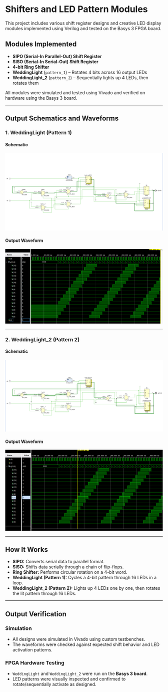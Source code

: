 # Shifters and LED Pattern Modules

This project includes various shift register designs and creative LED display modules implemented using Verilog and tested on the Basys 3 FPGA board.

## Modules Implemented

- **SIPO (Serial-In Parallel-Out) Shift Register**
- **SISO (Serial-In Serial-Out) Shift Register**
- **4-bit Ring Shifter**
- **WeddingLight** (`pattern_1`) – Rotates 4 bits across 16 output LEDs
- **WeddingLight_2** (`pattern_2`) – Sequentially lights up 4 LEDs, then rotates them

All modules were simulated and tested using Vivado and verified on hardware using the Basys 3 board.

---

## Output Schematics and Waveforms

### 1. WeddingLight (Pattern 1)
#### Schematic
![WeddingLight Schematic](results/pattern_1.png)

#### Output Waveform
![WeddingLight Output](results/pattern_1_output.png)

---

### 2. WeddingLight_2 (Pattern 2)
#### Schematic
![WeddingLight_2 Schematic](results/pattern_2.png)

#### Output Waveform
![WeddingLight_2 Output](results/pattern_2_output.png)

---

## How It Works

- **SIPO:** Converts serial data to parallel format.
- **SISO:** Shifts data serially through a chain of flip-flops.
- **Ring Shifter:** Performs circular rotation on a 4-bit word.
- **WeddingLight (Pattern 1):** Cycles a 4-bit pattern through 16 LEDs in a loop.
- **WeddingLight_2 (Pattern 2):** Lights up 4 LEDs one by one, then rotates the lit pattern through 16 LEDs.

---

## Output Verification

### Simulation
- All designs were simulated in Vivado using custom testbenches.
- The waveforms were checked against expected shift behavior and LED activation patterns.


### FPGA Hardware Testing
- `WeddingLight` and `WeddingLight_2` were run on the **Basys 3 board**.
- LED patterns were visually inspected and confirmed to rotate/sequentially activate as designed.


